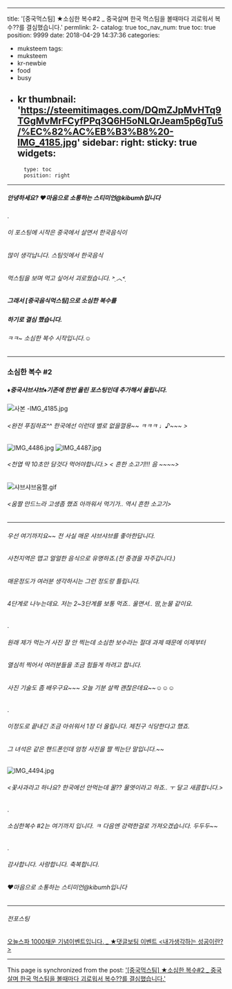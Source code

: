 
---
title: '[중국먹스팀] ★소심한 복수#2 _ 중국살며 한국 먹스팀을 볼때마다 괴로워서 복수??를 결심했습니다.'
permlink: 2-
catalog: true
toc_nav_num: true
toc: true
position: 9999
date: 2018-04-29 14:37:36
categories:
- muksteem
tags:
- muksteem
- kr-newbie
- food
- busy
- kr
thumbnail: 'https://steemitimages.com/DQmZJpMvHTq9TGgMvMrFCyfPPq3Q6H5oNLQrJeam5p6gTu5/%EC%82%AC%EB%B3%B8%20-IMG_4185.jpg'
sidebar:
    right:
        sticky: true
widgets:
    -
        type: toc
        position: right
---


##### 안녕하세요?  ♥마음으로 소통하는 스티미언@kibumh입니다
.

###### 이 포스팅에 시작은 중국에서 살면서 한국음식이
######  많이 생각납니다. 스팀잇에서 한국음식
###### 먹스팀을 보며 먹고 싶어서 괴로웠습니다. ˃̣︿˂̣




##### 그래서 [중국음식먹스팀]으로 소심한 복수를
##### 하기로 결심 했습니다.
######  ㅋㅋ~ 소심한 복수 시작입니다.☺
---
### 소심한 복수 #2

#####  ♦중국샤브샤브♦기존에 한번 올린 포스팅인데 추가해서 올립니다.
![사본 -IMG_4185.jpg](https://steemitimages.com/DQmZJpMvHTq9TGgMvMrFCyfPPq3Q6H5oNLQrJeam5p6gTu5/%EC%82%AC%EB%B3%B8%20-IMG_4185.jpg)
###### <완전 푸짐하죠^^  한국에선 이런데 별로 없을껄용~~ ㅋㅋㅋ ♩♪~~~ >

![IMG_4486.jpg](https://steemitimages.com/300x0/https://steemitimages.com/DQmUnBiHbqzr3D4XGk8WjgTncEgeyU7mtWcWy7PvyC129j6/IMG_4486.jpg)   ![IMG_4487.jpg](https://steemitimages.com/300x0/https://steemitimages.com/DQmbC6kBmeRrk7U9mZwH47VqQ8tMxAtQWYZUoEAoZz4goje/IMG_4487.jpg)

###### <천엽 딱 10초만 담것다 먹어야합니다.>   < 흔한 소고기!!! 음 ~~~~>

![샤브샤브움짤.gif](https://steemitimages.com/DQmdtM3qKsGfBPK2mC1eds9y6RoE4ZRmKMauWcrmzvi9zaz/%EC%83%A4%EB%B8%8C%EC%83%A4%EB%B8%8C%EC%9B%80%EC%A7%A4.gif)
###### <움짤 만드느라 고생좀 했죠  아까워서 먹기가.. 역시 흔한 소고기>

---

###### 우선 여기까지요~~ 전 사실 매운 샤브샤브를 좋아한답니다.  
###### 사천지역은 맵고 얼얼한 음식으로 유명하죠.(전 중경을 자주갑니다.)
###### 매운정도가 여러분 생각하시는 그런 정도랑 틀립니다. 
###### 4단계로 나누는데요. 저는 2~3단계를 보통 먹죠.. 울면서.. 땀,눈물 같이요.
.
###### 원래 제가 먹는거 사진 잘 안 찍는데 소심한 보수라는 절대 과제 때문에 이제부터
###### 열심히 찍어서 여러분들을 조금 힘들게 하려고 합니다.
###### 사진 기술도 좀 배우구요~~~ 오늘 기분 살짝 괜찮은데요~~☺☺☺
.
###### 이정도로 끝내긴 조금 아쉬워서 1장 더 올립니다. 제친구 식당한다고 했죠.
###### 그 녀석은 같은 핸드폰인데 엄청 사진을 짤 찍는단 말입니다.~~

![IMG_4494.jpg](https://steemitimages.com/DQmZ5VrDcd2VfSDPXDJQxfrZ5yv3TRqcaxVRYBfKZsyS6y9/IMG_4494.jpg)
###### <꽃사과라고 하나요? 한국에선 안먹는데  꿀?? 물엿이라고 하죠.. ㅜ 달고 새콤합니다.>
.
###### 소심한복수 #2는 여기까지 입니다. ㅋ  다음엔 강력한걸로 가져오겠습니다. 두두두~~
.
###### 감사합니다. 사랑합니다. 축복합니다.
######  ♥마음으로 소통하는 스티미언@kibumh입니다

---
###### 전포스팅
 [오늘스파 1000채운 기념이벤트입니다. _ ★댓글보팅 이벤트 <내가생각하는 성공이란?>](https://steemit.com/kr-event/@kibumh/kr-event-1000-)

- - -

This page is synchronized from the post: ['[중국먹스팀] ★소심한 복수#2 _ 중국살며 한국 먹스팀을 볼때마다 괴로워서 복수??를 결심했습니다.'](https://steemit.com/@kibumh/2-)
